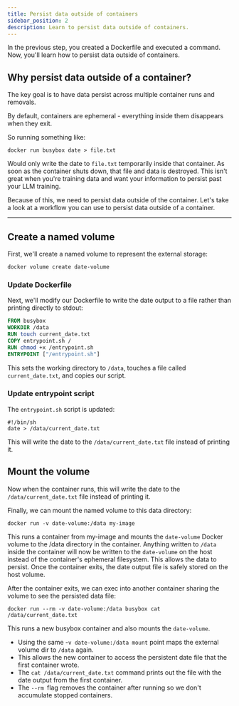 ```yaml
---
title: Persist data outside of containers
sidebar_position: 2
description: Learn to persist data outside of containers.
---
```

In the previous step, you created a Dockerfile and executed a command. Now, you'll learn how to persist data outside of containers.

## Why persist data outside of a container?

The key goal is to have data persist across multiple container runs and removals.

By default, containers are ephemeral - everything inside them disappears when they exit.

So running something like:

```command
docker run busybox date > file.txt
```

Would only write the date to `file.txt` temporarily inside that container. As soon as the container shuts down, that file and data is destroyed.
This isn't great when you're training data and want your information to persist past your LLM training.

Because of this, we need to persist data outside of the container.
Let's take a look at a workflow you can use to persist data outside of a container.

---

## Create a named volume

First, we'll create a named volume to represent the external storage:

```command
docker volume create date-volume
```

### Update Dockerfile

Next, we'll modify our Dockerfile to write the date output to a file rather than printing directly to stdout:

```dockerfile
FROM busybox
WORKDIR /data
RUN touch current_date.txt 
COPY entrypoint.sh /
RUN chmod +x /entrypoint.sh
ENTRYPOINT ["/entrypoint.sh"]
```

This sets the working directory to `/data`, touches a file called `current_date.txt`, and copies our script.

### Update entrypoint script

The `entrypoint.sh` script is updated:

```text
#!/bin/sh
date > /data/current_date.txt
```

This will write the date to the `/data/current_date.txt` file instead of printing it.

## Mount the volume

Now when the container runs, this will write the date to the `/data/current_date.txt` file instead of printing it.

Finally, we can mount the named volume to this data directory:

```command
docker run -v date-volume:/data my-image
```

This runs a container from my-image and mounts the `date-volume` Docker volume to the /data directory in the container.
Anything written to `/data` inside the container will now be written to the `date-volume` on the host instead of the container's ephemeral filesystem.
This allows the data to persist.
Once the container exits, the date output file is safely stored on the host volume.


After the container exits, we can exec into another container sharing the volume to see the persisted data file:

```command
docker run --rm -v date-volume:/data busybox cat /data/current_date.txt
```

This runs a new busybox container and also mounts the `date-volume`.

- Using the same -`v date-volume:/data mount` point maps the external volume dir to `/data` again.
- This allows the new container to access the persistent date file that the first container wrote.
- The `cat /data/current_date.txt` command prints out the file with the date output from the first container.
- The `--rm `flag removes the container after running so we don't accumulate stopped containers.
